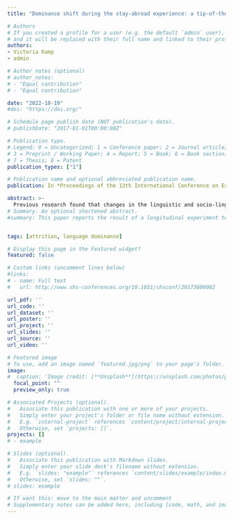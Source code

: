```yaml
---
title: "Dominance shift during the stay-abroad experience: a tip-of-the-tongue experiment"

# Authors
# If you created a profile for a user (e.g. the default `admin` user), write the username (folder name) here 
# and it will be replaced with their full name and linked to their profile.
authors:
- Victoria Kamp
- admin

# Author notes (optional)
# author_notes:
# - "Equal contribution"
# - "Equal contribution"

date: "2022-10-19"
#doi: "https://doi.org/"

# Schedule page publish date (NOT publication's date).
# publishDate: "2017-01-01T00:00:00Z"

# Publication type.
# Legend: 0 = Uncategorized; 1 = Conference paper; 2 = Journal article;
# 3 = Preprint / Working Paper; 4 = Report; 5 = Book; 6 = Book section;
# 7 = Thesis; 8 = Patent
publication_types: ["1"]

# Publication name and optional abbreviated publication name.
publication: In *Proceedings of the 13th International Conference on Experimental Linguistics*

abstract: >-
  Previous research found that changes in the linguistic and socio-linguistic environment of bilinguals can provoke language dominance shifts. Investigating vocabulary loss permits to find differences in the quality and quantity of linguistic knowledge that deteriorates through attrition processes. This longitudinal study evaluated the effects of study abroad programs on L1 cognate and non-cognate word retrieval. Subjects were French-English bilinguals spending one to two semesters in an English-speaking country. Results of a picture-naming task show that the participants experienced less tip-of-the-tongue states in their L1 than in their L2 and retrieved cognates more easily than non-cognates. Profiling questionnaires helped to evaluate the correlation between those results and their monthly exposure to English.
# Summary. An optional shortened abstract.
#summary: This paper reports the result of a longitudinal experiment testing the evolution of the Tip-of-the-tongue rate in L1 and L2 during a year abroad among French learners of English. 


tags: [attrition, language dominance]

# Display this page in the Featured widget?
featured: false

# Custom links (uncomment lines below)
#links:
# - name: Full text
#   url: http://www.shs-conferences.org/10.1051/shsconf/20173800002

url_pdf: ''
url_code: ''
url_dataset: ''
url_poster: ''
url_project: ''
url_slides: ''
url_source: ''
url_video: ''

# Featured image
# To use, add an image named `featured.jpg/png` to your page's folder. 
image:
#  caption: 'Image credit: [**Unsplash**](https://unsplash.com/photos/pLCdAaMFLTE)'
  focal_point: ""
  preview_only: true

# Associated Projects (optional).
#   Associate this publication with one or more of your projects.
#   Simply enter your project's folder or file name without extension.
#   E.g. `internal-project` references `content/project/internal-project/index.md`.
#   Otherwise, set `projects: []`.
projects: []
# - example

# Slides (optional).
#   Associate this publication with Markdown slides.
#   Simply enter your slide deck's filename without extension.
#   E.g. `slides: "example"` references `content/slides/example/index.md`.
#   Otherwise, set `slides: ""`.
# slides: example

# If want this: move to the main matter and uncomment
# Supplementary notes can be added here, including [code, math, and images](https://wowchemy.com/docs/writing-markdown-latex/).
---
```




